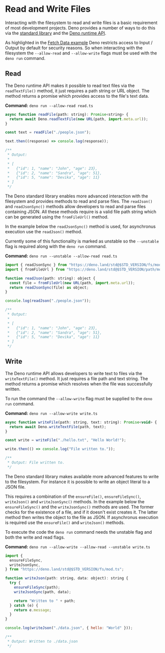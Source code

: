 # Read and Write Files

Interacting with the filesystem to read and write files is a basic requirement
of most development projects. Deno provides a number of ways to do this via the
[standard library](https://deno.land/std) and the
[Deno runtime API](https://doc.deno.land/builtin/stable).

As highlighted in the [Fetch Data example](./fetch_data) Deno restricts access
to Input / Output by default for security reasons. So when interacting with the
filesystem the `--allow-read` and `--allow-write` flags must be used with the
`deno run` command.

## Read

The Deno runtime API makes it possible to read text files via the
`readTextFile()` method, it just requires a path string or URL object. The
method returns a promise which provides access to the file's text data.

**Command:** `deno run --allow-read read.ts`

```js
async function readFile(path: string): Promise<string> {
  return await Deno.readTextFile(new URL(path, import.meta.url));
}

const text = readFile("./people.json");

text.then((response) => console.log(response));

/**
 * Output:
 *
 * [
 *   {"id": 1, "name": "John", "age": 23},
 *   {"id": 2, "name": "Sandra", "age": 51},
 *   {"id": 5, "name": "Devika", "age": 11}
 * ]
 */
```

The Deno standard library enables more advanced interaction with the filesystem
and provides methods to read and parse files. The `readJson()` and
`readJsonSync()` methods allow developers to read and parse files containing
JSON. All these methods require is a valid file path string which can be
generated using the `fromFileUrl()` method.

In the example below the `readJsonSync()` method is used, for asynchronus
execution use the `readJson()` method.

Currently some of this functionality is marked as unstable so the `--unstable`
flag is required along with the `deno run` command.

**Command:** `deno run --unstable --allow-read read.ts`

```js
import { readJsonSync } from "https://deno.land/std@$STD_VERSION/fs/mod.ts";
import { fromFileUrl } from "https://deno.land/std@$STD_VERSION/path/mod.ts";

function readJson(path: string): object {
  const file = fromFileUrl(new URL(path, import.meta.url));
  return readJsonSync(file) as object;
}

console.log(readJson("./people.json"));

/**
 * Output:
 *
 * [
 *   {"id": 1, "name": "John", "age": 23},
 *   {"id": 2, "name": "Sandra", "age": 51},
 *   {"id": 5, "name": "Devika", "age": 11}
 * ]
 */
```

## Write

The Deno runtime API allows developers to write text to files via the
`writeTextFile()` method. It just requires a file path and text string. The
method returns a promise which resolves when the file was successfully written.

To run the command the `--allow-write` flag must be supplied to the `deno run`
command.

**Command:** `deno run --allow-write write.ts`

```js
async function writeFile(path: string, text: string): Promise<void> {
  return await Deno.writeTextFile(path, text);
}

const write = writeFile("./hello.txt", "Hello World!");

write.then(() => console.log("File written to."));

/**
 * Output: File written to.
 */
```

The Deno standard library makes available more advanced features to write to the
filesystem. For instance it is possible to write an object literal to a JSON
file.

This requires a combination of the `ensureFile()`, `ensureFileSync()`,
`writeJson()` and `writeJsonSync()` methods. In the example below the
`ensureFileSync()` and the `writeJsonSync()` methods are used. The former checks
for the existence of a file, and if it doesn't exist creates it. The latter
method then writes the object to the file as JSON. If asynchronus execution is
required use the `ensureFile()` and `writeJson()` methods.

To execute the code the `deno run` command needs the unstable flag and both the
write and read flags.

**Command:** `deno run --allow-write --allow-read --unstable write.ts`

```js
import {
  ensureFileSync,
  writeJsonSync,
} from "https://deno.land/std@$STD_VERSION/fs/mod.ts";

function writeJson(path: string, data: object): string {
  try {
    ensureFileSync(path);
    writeJsonSync(path, data);

    return "Written to " + path;
  } catch (e) {
    return e.message;
  }
}

console.log(writeJson("./data.json", { hello: "World" }));

/**
 * Output: Written to ./data.json
 */
```